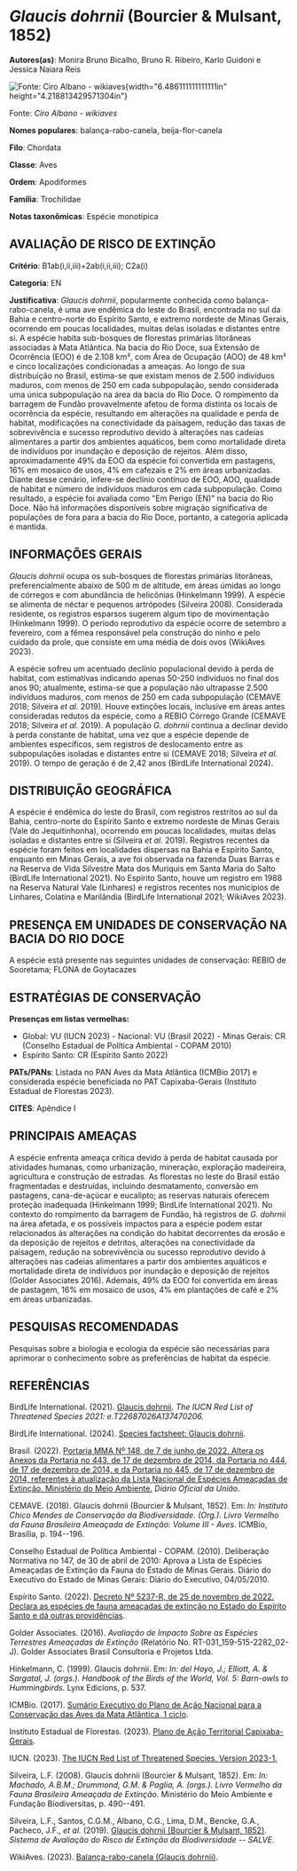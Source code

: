 # *Glaucis dohrnii* (Bourcier & Mulsant, 1852)

**Autores(as)**: Monira Bruno Bicalho, Bruno R. Ribeiro, Karlo Guidoni e Jessica Naiara Reis

![Fonte: Ciro Albano - wikiaves](media/rId20.png){width="6.486111111111111in" height="4.218813429571304in"}

Fonte: *Ciro Albano - wikiaves*

**Nomes populares**: balança-rabo-canela, beija-flor-canela

**Filo**: Chordata

**Classe**: Aves

**Ordem**: Apodiformes

**Família**: Trochilidae

**Notas taxonômicas**: Espécie monotípica

## AVALIAÇÃO DE RISCO DE EXTINÇÃO

**Critério**: B1ab(i,ii,iii)+2ab(i,ii,iii); C2a(i)

**Categoria**: EN

**Justificativa**: *Glaucis dohrnii*, popularmente conhecida como balança-rabo-canela, é uma ave endêmica do leste do Brasil, encontrada no sul da Bahia e centro-norte do Espírito Santo, e extremo nordeste de Minas Gerais, ocorrendo em poucas localidades, muitas delas isoladas e distantes entre si. A espécie habita sub-bosques de florestas primárias litorâneas associadas à Mata Atlântica. Na bacia do Rio Doce, sua Extensão de Ocorrência (EOO) é de 2.108 km², com Área de Ocupação (AOO) de 48 km² e cinco localizações condicionadas a ameaças. Ao longo de sua distribuição no Brasil, estima-se que existam menos de 2.500 indivíduos maduros, com menos de 250 em cada subpopulação, sendo considerada uma única subpopulação na área da bacia do Rio Doce. O rompimento da barragem de Fundão provavelmente afetou de forma distinta os locais de ocorrência da espécie, resultando em alterações na qualidade e perda de habitat, modificações na conectividade da
paisagem, redução das taxas de sobrevivência e sucesso reprodutivo devido à alterações nas cadeias alimentares a partir dos ambientes aquáticos, bem como mortalidade direta de indivíduos por inundação e deposição de rejeitos. Além disso, aproximadamente 49% da EOO da espécie foi convertida em pastagens, 16% em mosaico de usos, 4% em cafezais e 2% em áreas urbanizadas. Diante desse cenário, infere-se declínio contínuo de EOO, AOO, qualidade de habitat e número de indivíduos maduros em cada subpopulação. Como resultado, a espécie foi avaliada como "Em Perigo (EN)" na bacia do Rio Doce. Não há informações disponíveis sobre migração significativa de populações de fora para a bacia do Rio Doce, portanto, a categoria aplicada é mantida.

## INFORMAÇÕES GERAIS

*Glaucis dohrnii* ocupa os sub-bosques de florestas primárias litorâneas, preferencialmente abaixo de 500 m de altitude, em áreas úmidas ao longo de córregos e com abundância de helicônias (Hinkelmann 1999). A espécie se alimenta de néctar e pequenos artrópodes (Silveira 2008). Considerada residente, os registros esparsos sugerem algum tipo de movimentação (Hinkelmann 1999). O período reprodutivo da espécie ocorre de setembro a fevereiro, com a fêmea responsável pela construção do ninho e pelo cuidado da prole, que consiste em uma média de dois ovos (WikiAves 2023).

A espécie sofreu um acentuado declínio populacional devido à perda de habitat, com estimativas indicando apenas 50-250 indivíduos no final dos anos 90; atualmente, estima-se que a população não ultrapasse 2.500 indivíduos maduros, com menos de 250 em cada subpopulação (CEMAVE 2018; Silveira *et al.* 2019). Houve extinções locais, inclusive em áreas antes consideradas redutos da espécie, como a REBIO Córrego Grande (CEMAVE 2018; Silveira *et al.* 2019). A população *G. dohrnii* continua a declinar devido à perda constante de habitat, uma vez que a espécie depende de ambientes específicos, sem registros de deslocamento entre as subpopulações isoladas e distantes entre si (CEMAVE 2018; Silveira *et al.* 2019). O tempo de geração é de 2,42 anos (BirdLife International 2024).

## DISTRIBUIÇÃO GEOGRÁFICA

A espécie é endêmica do leste do Brasil, com registros restritos ao sul da Bahia, centro-norte do Espírito Santo e extremo nordeste de Minas Gerais (Vale do Jequitinhonha), ocorrendo em poucas localidades, muitas delas isoladas e distantes entre si (Silveira *et al.* 2019). Registros recentes da espécie foram feitos em localidades dispersas na Bahia e Espírito Santo, enquanto em Minas Gerais, a ave foi observada na fazenda Duas Barras e na Reserva de Vida Silvestre Mata dos Muriquis em Santa Maria do Salto (BirdLife International 2021). No Espírito Santo, houve um registro em 1988 na Reserva Natural Vale (Linhares) e registros recentes nos municípios de Linhares, Colatina e Marilândia (BirdLife International 2021; WikiAves 2023).

## PRESENÇA EM UNIDADES DE CONSERVAÇÃO NA BACIA DO RIO DOCE

A espécie está presente nas seguintes unidades de conservação: REBIO de Sooretama; FLONA de Goytacazes

## ESTRATÉGIAS DE CONSERVAÇÃO

**Presenças em listas vermelhas:**

-   Global: VU (IUCN 2023) -   Nacional: VU (Brasil 2022) -   Minas Gerais: CR (Conselho Estadual de Política Ambiental - COPAM
    2010)
-   Espírito Santo: CR (Espírito Santo 2022)

**PATs/PANs**: Listada no PAN Aves da Mata Atlântica (ICMBio 2017) e considerada espécie beneficiada no PAT Capixaba-Gerais (Instituto Estadual de Florestas 2023).

**CITES**: Apêndice I

## PRINCIPAIS AMEAÇAS

A espécie enfrenta ameaça crítica devido à perda de habitat causada por atividades humanas, como urbanização, mineração, exploração madeireira, agricultura e construção de estradas. As florestas no leste do Brasil estão fragmentadas e destruídas, incluindo desmatamento, conversão em pastagens, cana-de-açúcar e eucalipto; as reservas naturais oferecem proteção inadequada (Hinkelmann 1999; BirdLife International 2021). No contexto do rompimento da barragem de Fundão, há registros de *G.  dohrnii* na área afetada, e os possíveis impactos para a espécie podem estar relacionados às alterações na condição do habitat decorrentes da erosão e da deposição de rejeitos e detritos, alterações na conectividade da paisagem, redução na sobrevivência ou sucesso reprodutivo devido à alterações nas cadeias alimentares a partir dos ambientes aquáticos e mortalidade direta de indivíduos por inundação e deposição de rejeitos (Golder Associates 2016). Ademais,
49% da EOO foi convertida em áreas de pastagem, 16% em mosaico de usos, 4% em plantações de café e 2% em áreas urbanizadas.

## PESQUISAS RECOMENDADAS

Pesquisas sobre a biologia e ecologia da espécie são necessárias para aprimorar o conhecimento sobre as preferências de habitat da espécie.

## REFERÊNCIAS

BirdLife International. (2021). [Glaucis dohrnii](https://dx.doi.org/10.2305/IUCN.UK.2021-3.RLTS.T22687026A137470206.en).  *The IUCN Red List of Threatened Species 2021: e.T22687026A137470206.*

BirdLife International. (2024). [Species factsheet: Glaucis dohrnii](http://datazone.birdlife.org/species/factsheet/hook-billed-hermit-glaucis-dohrnii).

Brasil. (2022). [Portaria MMA Nº 148, de 7 de junho de 2022. Altera os Anexos da Portaria no 443, de 17 de dezembro de 2014, da Portaria no 444, de 17 de dezembro de 2014, e da Portaria no 445, de 17 de dezembro de 2014, referentes à atualização da Lista Nacional de Espécies Ameaçadas de Extinção. Ministério do Meio Ambiente.](https://in.gov.br/en/web/dou/-/portaria-mma-n-148-de-7-de-junho-de-2022-406272733) *Diário Oficial da União*.

CEMAVE. (2018). Glaucis dohrnii (Bourcier & Mulsant, 1852). Em: *In: Instituto Chico Mendes de Conservação da Biodiversidade. (Org.). Livro Vermelho da Fauna Brasileira Ameaçada de Extinção: Volume III - Aves*.  ICMBio, Brasília, p. 194--196.

Conselho Estadual de Política Ambiental - COPAM. (2010). Deliberação Normativa no 147, de 30 de abril de 2010: Aprova a Lista de Espécies Ameaçadas de Extinção da Fauna do Estado de Minas Gerais. Diário do Executivo do Estado de Minas Gerais: Diário do Executivo, 04/05/2010.

Espírito Santo. (2022). [Decreto Nº 5237-R, de 25 de novembro de 2022.  Declara as espécies de fauna ameaçadas de extinção no Estado do Espírito Santo e dá outras providências](https://iema.es.gov.br/Media/iema/FAUNA/Decreto%205237-R_2022_25-Nov%20-%20Fauna%20(s-peixes)%20-%20Lista%20de%20Esp%C3%A9cies%20Amea%C3%A7adas%20de%20Extin%C3%A7%C3%A3o.pdf).

Golder Associates. (2016). *Avaliação de Impacto Sobre as Espécies Terrestres Ameaçadas de Extinção* (Relatório No.  RT-031_159-515-2282_02-J). Golder Associates Brasil Consultoria e Projetos Ltda.

Hinkelmann, C. (1999). Glaucis dohrnii. Em: *In: del Hoyo, J.; Elliott, A. & Sargatal, J. (orgs.). Handbook of the Birds of the World, Vol. 5: Barn-owls to Hummingbirds.* Lynx Edicions, p. 537.

ICMBio. (2017). [Sumário Executivo do Plano de Ação Nacional para a Conservação das Aves da Mata Atlântica, 1 ciclo](https://www.gov.br/icmbio/pt-br/assuntos/biodiversidade/pan/pan-aves-da-mata-atlantica).

Instituto Estadual de Florestas. (2023). [Plano de Ação Territorial Capixaba-Gerais](http://www.ief.mg.gov.br/biodiversidade/-planodeacaoterritorialcapixabagerais).

IUCN. (2023). [The IUCN Red List of Threatened Species. Version 2023-1.](https://www.iucnredlist.org.)

Silveira, L.F. (2008). Glaucis dohrnii (Bourcier & Mulsant, 1852). Em: *In: Machado, A.B.M.; Drummond, G.M. & Paglia, A. (orgs.). Livro Vermelho da Fauna Brasileira Ameaçada de Extinção*. Ministério do Meio Ambiente e Fundação Biodiversitas, p. 490--491.

Silveira, L.F., Santos, C.G.M., Albano, C.G., Lima, D.M., Bencke, G.A., Pacheco, J.F., *et al.* (2019). [Glaucis dohrnii (Bourcier & Mulsant, 1852)](https://doi.org/10.37002/salve.ficha.24642). *Sistema de Avaliação do Risco de Extinção da Biodiversidade -- SALVE*.

WikiAves. (2023). [Balança-rabo-canela (Glaucis dohrnii)](https://www.wikiaves.com.br/wiki/balanca-rabo-canela).
